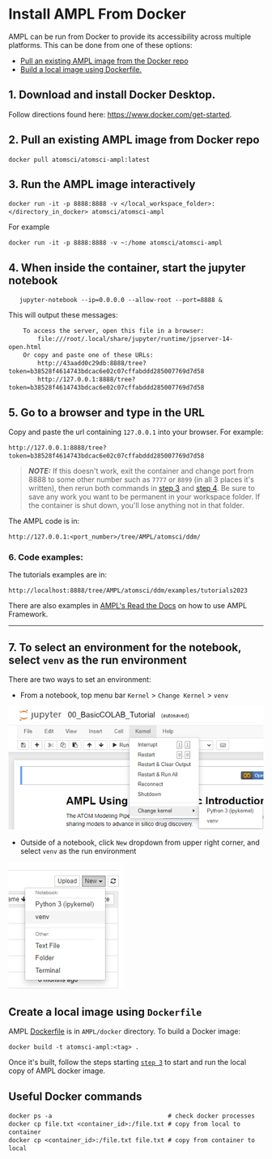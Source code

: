 # Install AMPL From Docker

AMPL can be run from Docker to provide its accessibility across multiple platforms. This can be done from one of these options:

* [Pull an existing AMPL image from the Docker repo](#2-pull-an-existing-ampl-image-from-docker-repo)
* [Build a local image using Dockerfile.](#create-a-local-image-using-dockerfile)

## 1. Download and install Docker Desktop.

Follow directions found here: https://www.docker.com/get-started.


## 2. Pull an existing AMPL image from Docker repo

```
docker pull atomsci/atomsci-ampl:latest
```

## 3. Run the AMPL image interactively

```
docker run -it -p 8888:8888 -v </local_workspace_folder>:</directory_in_docker> atomsci/atomsci-ampl
```
For example
```
docker run -it -p 8888:8888 -v ~:/home atomsci/atomsci-ampl
```

## 4. When inside the container, start the jupyter notebook

```
   jupyter-notebook --ip=0.0.0.0 --allow-root --port=8888 &
```

This will output these messages:

```
    To access the server, open this file in a browser:
        file:///root/.local/share/jupyter/runtime/jpserver-14-open.html
    Or copy and paste one of these URLs:
        http://43aadd0c29db:8888/tree?token=b38528f4614743bdcac6e02c07cffabddd285007769d7d58
        http://127.0.0.1:8888/tree?token=b38528f4614743bdcac6e02c07cffabddd285007769d7d58
```

## 5. Go to a browser and type in the URL

Copy and paste the url containing `127.0.0.1` into your browser. For example:

```
http://127.0.0.1:8888/tree?token=b38528f4614743bdcac6e02c07cffabddd285007769d7d58
```

> **_NOTE:_** If this doesn't work, exit the container and change port from 8888 to some other number such as `7777` or `8899` (in all 3 places it's written), then rerun both commands in [step 3](#3-run-the-ampl-image-interactively) and [step 4](#4-when-inside-the-container-start-the-jupyter-notebook).  Be sure to save any work you want to be permanent in your workspace folder. If the container is shut down, you'll lose anything not in that folder.  

The AMPL code is in:

```
http://127.0.0.1:<port_number>/tree/AMPL/atomsci/ddm/
```

### 6. Code examples:

The tutorials examples are in:

```
http://localhost:8888/tree/AMPL/atomsci/ddm/examples/tutorials2023
```

There are also examples in [AMPL's Read the Docs](https://ampl.readthedocs.io/en/latest/) on how to use AMPL Framework.

---

## 7. To select an environment for the notebook, select `venv` as the run environment

There are two ways to set an environment:

* From a notebook, top menu bar `Kernel` > `Change Kernel` > `venv`

![Select an environment from a notebook](../../docs/source/_static/img/01_install_from_docker_files/docker_notebook_env2.png)

* Outside of a notebook, click `New` dropdown from upper right corner, and select `venv` as the run environment

![Select an environment outside of a notebook](../../docs/source/_static/img/01_install_from_docker_files/docker_notebook_env1.png)



## Create a local image using `Dockerfile`

AMPL [Dockerfile](../../../../docker/Dockerfile) is in `AMPL/docker` directory. To build a Docker image:

```
docker build -t atomsci-ampl:<tag> .
```

Once it's built, follow the steps starting [`step 3`](#3-run-the-ampl-image-interactively) to start and run the local copy of AMPL docker image.

## Useful Docker commands

```
docker ps -a                                # check docker processes
docker cp file.txt <container_id>:/file.txt # copy from local to container
docker cp <container_id>:/file.txt file.txt # copy from container to local
```
